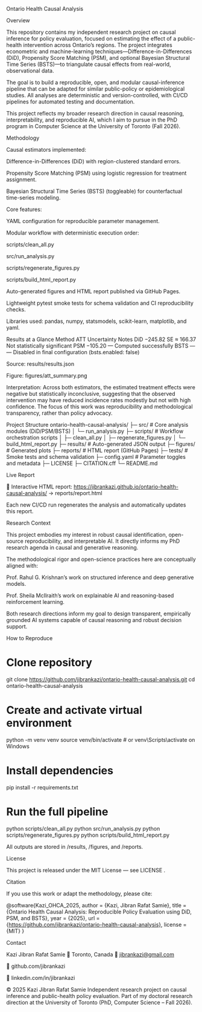 Ontario Health Causal Analysis

Overview

This repository contains my independent research project on causal inference for policy evaluation, focused on estimating the effect of a public-health intervention across Ontario’s regions.
The project integrates econometric and machine-learning techniques—Difference-in-Differences (DiD), Propensity Score Matching (PSM), and optional Bayesian Structural Time Series (BSTS)—to triangulate causal effects from real-world, observational data.

The goal is to build a reproducible, open, and modular causal-inference pipeline that can be adapted for similar public-policy or epidemiological studies.
All analyses are deterministic and version-controlled, with CI/CD pipelines for automated testing and documentation.

This project reflects my broader research direction in causal reasoning, interpretability, and reproducible AI, which I aim to pursue in the PhD program in Computer Science at the University of Toronto (Fall 2026).

Methodology

Causal estimators implemented:

Difference-in-Differences (DiD) with region-clustered standard errors.

Propensity Score Matching (PSM) using logistic regression for treatment assignment.

Bayesian Structural Time Series (BSTS) (toggleable) for counterfactual time-series modeling.

Core features:

YAML configuration for reproducible parameter management.

Modular workflow with deterministic execution order:

scripts/clean_all.py

src/run_analysis.py

scripts/regenerate_figures.py

scripts/build_html_report.py

Auto-generated figures and HTML report published via GitHub Pages.

Lightweight pytest smoke tests for schema validation and CI reproducibility checks.

Libraries used: pandas, numpy, statsmodels, scikit-learn, matplotlib, and yaml.

Results at a Glance
Method	ATT	Uncertainty	Notes
DiD	−245.82	SE ≈ 166.37	Not statistically significant
PSM	−105.20	—	Computed successfully
BSTS	—	—	Disabled in final configuration (bsts.enabled: false)

Source: results/results.json

Figure: figures/att_summary.png

Interpretation:
Across both estimators, the estimated treatment effects were negative but statistically inconclusive, suggesting that the observed intervention may have reduced incidence rates modestly but not with high confidence.
The focus of this work was reproducibility and methodological transparency, rather than policy advocacy.

Project Structure
ontario-health-causal-analysis/
├─ src/                   # Core analysis modules (DiD/PSM/BSTS)
│  └─ run_analysis.py
├─ scripts/               # Workflow orchestration scripts
│  ├─ clean_all.py
│  ├─ regenerate_figures.py
│  └─ build_html_report.py
├─ results/               # Auto-generated JSON output
├─ figures/               # Generated plots
├─ reports/               # HTML report (GitHub Pages)
├─ tests/                 # Smoke tests and schema validation
├─ config.yaml            # Parameter toggles and metadata
├─ LICENSE
├─ CITATION.cff
└─ README.md

Live Report

📄 Interactive HTML report:
https://jibrankazi.github.io/ontario-health-causal-analysis/
 → reports/report.html

Each new CI/CD run regenerates the analysis and automatically updates this report.

Research Context

This project embodies my interest in robust causal identification, open-source reproducibility, and interpretable AI.
It directly informs my PhD research agenda in causal and generative reasoning.

The methodological rigor and open-science practices here are conceptually aligned with:

Prof. Rahul G. Krishnan’s work on structured inference and deep generative models.

Prof. Sheila McIlraith’s work on explainable AI and reasoning-based reinforcement learning.

Both research directions inform my goal to design transparent, empirically grounded AI systems capable of causal reasoning and robust decision support.

How to Reproduce
# Clone repository
git clone https://github.com/jibrankazi/ontario-health-causal-analysis.git
cd ontario-health-causal-analysis

# Create and activate virtual environment
python -m venv venv
source venv/bin/activate   # or venv\Scripts\activate on Windows

# Install dependencies
pip install -r requirements.txt

# Run the full pipeline
python scripts/clean_all.py
python src/run_analysis.py
python scripts/regenerate_figures.py
python scripts/build_html_report.py


All outputs are stored in /results, /figures, and /reports.

License

This project is released under the MIT License — see LICENSE
.

Citation

If you use this work or adapt the methodology, please cite:

@software{Kazi_OHCA_2025,
  author = {Kazi, Jibran Rafat Samie},
  title = {Ontario Health Causal Analysis: Reproducible Policy Evaluation using DiD, PSM, and BSTS},
  year = {2025},
  url = {https://github.com/jibrankazi/ontario-health-causal-analysis},
  license = {MIT}
}

Contact

Kazi Jibran Rafat Samie
📍 Toronto, Canada
📧 jibrankazi@gmail.com

🔗 github.com/jibrankazi

🔗 linkedin.com/in/jibrankazi

© 2025 Kazi Jibran Rafat Samie
Independent research project on causal inference and public-health policy evaluation.
Part of my doctoral research direction at the University of Toronto (PhD, Computer Science – Fall 2026).
